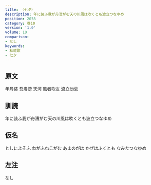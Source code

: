 ```yaml
---
title: （七夕）
description: 年に装ふ我が舟漕がむ天の川風は吹くとも波立つなゆめ
position: 2058
category: 巻10
version: '1.0'
volume: 10
comparison:
- なし
keywords:
- 秋雑歌
- 七夕
---
```


## 原文

年丹装 吾舟滂 天河 風者吹友 浪立勿忌

## 訓読

年に装ふ我が舟漕がむ天の川風は吹くとも波立つなゆめ

## 仮名

としによそふ わがふねこがむ あまのがは かぜはふくとも なみたつなゆめ

## 左注

なし
